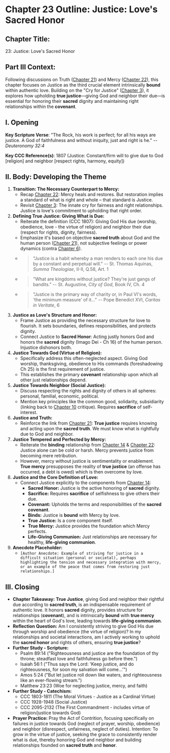 # Chapter 23 Outline: Justice: Love's Sacred Honor

## Chapter Title:
23: Justice: Love's Sacred Honor

## Part III Context:
Following discussions on Truth ([Chapter 21](#ch21)) and Mercy ([Chapter 22](#ch22)), this chapter focuses on Justice as the third crucial element intrinsically **bound** within authentic love. Building on the "Cry for Justice" ([Chapter 3](#ch3)), it explores how upholding **true justice**—giving God and neighbor their due—is essential for honoring their **sacred** dignity and maintaining right relationships within the **covenant**.

## I. Opening

**Key Scripture Verse**: "The Rock, his work is perfect; for all his ways are justice. A God of faithfulness and without iniquity, just and right is he." -- _Deuteronomy 32:4_

**Key CCC Reference(s)**: 1807 (Justice: Constant/firm will to give due to God [religion] and neighbor [respect rights, harmony, equity])

## II. Body: Developing the Theme

1.  **Transition: The Necessary Counterpart to Mercy:**
    *   Recap [Chapter 22](#ch22): Mercy heals and restores. But restoration implies a standard of what is right and whole – that standard is Justice.
    *   Revisit [Chapter 3](#ch3): The innate cry for fairness and right relationships. Justice is love's commitment to upholding that right order.
2.  **Defining True Justice: Giving What is Due:**
    *   Reiterate the definition (CCC 1807): Giving God His due (worship, obedience, love - the virtue of religion) and neighbor their due (respect for rights, dignity, fairness).
    *   Emphasize it's based on objective **sacred truth** about God and the human person ([Chapter 21](#ch21)), not subjective feelings or power dynamics (contra [Chapter 6](#ch6)).
    *   > "Justice is a habit whereby a man renders to each one his due by a constant and perpetual will." -- St. Thomas Aquinas, *Summa Theologiae*, II-II, Q.58, Art. 1
    *   > "What are kingdoms without justice? They're just gangs of bandits." -- St. Augustine, *City of God*, Book IV, Ch. 4
    *   > "Justice is the primary way of charity or, in Paul VI's words, 'the minimum measure' of it..." -- Pope Benedict XVI, *Caritas in Veritate*, 6
3.  **Justice as Love's Structure and Honor:**
    *   Frame Justice as providing the necessary structure for love to flourish. It sets boundaries, defines responsibilities, and protects dignity.
    *   Connect Justice to **Sacred Honor**: Acting justly honors God and honors the **sacred** dignity (Imago Dei - Ch 16) of the human person. Injustice dishonors both.
4.  **Justice Towards God (Virtue of Religion):**
    *   Specifically address this often-neglected aspect. Giving God worship, thanksgiving, obedience to His commands (foreshadowing Ch 25) is the first requirement of justice.
    *   This establishes the primary **covenant** relationship upon which all other just relationships depend.
5.  **Justice Towards Neighbor (Social Justice):**
    *   Discuss respecting the rights and dignity of others in all spheres: personal, familial, economic, political.
    *   Mention key principles like the common good, solidarity, subsidiarity (linking back to [Chapter 10](#ch10) critique). Requires **sacrifice** of self-interest.
6.  **Justice and Truth:**
    *   Reinforce the link from [Chapter 21](#ch21): **True justice** requires knowing and acting upon the **sacred truth**. We must know what is rightfully due to God and neighbor.
7.  **Justice Tempered and Perfected by Mercy:**
    *   Reiterate the **binding** relationship from [Chapter 14](#ch14) & [Chapter 22](#ch22): Justice alone can be cold or harsh. Mercy prevents justice from becoming mere retribution.
    *   However, mercy without justice is sentimentality or enablement. **True mercy** presupposes the reality of **true justice** (an offense has occurred, a debt is owed) which is then overcome by love.
8.  **Justice and the Core Definition of Love:**
    *   Connect Justice explicitly to the components from [Chapter 14](#ch14):
        *   **Sacred Honor:** Justice is the active honoring of **sacred** dignity.
        *   **Sacrifice:** Requires **sacrifice** of selfishness to give others their due.
        *   **Covenant:** Upholds the terms and responsibilities of the **sacred covenant**.
        *   **Binds:** Justice is **bound** with Mercy by love.
        *   **True Justice:** Is a core component itself.
        *   **True Mercy:** Justice provides the foundation which Mercy perfects.
        *   **Life-Giving Communion:** Just relationships are necessary for healthy, **life-giving communion**.
9.  **Anecdote Placeholder:**
    *   `[Author Anecdote: Example of striving for justice in a difficult situation (personal or societal), perhaps highlighting the tension and necessary integration with mercy, or an example of the peace that comes from restoring just relationships.]`

## III. Closing

*   **Chapter Takeaway:** **True Justice**, giving God and neighbor their rightful due according to **sacred truth**, is an indispensable requirement of authentic love. It honors **sacred** dignity, provides structure for relationships (**covenant**), and is intrinsically **bound** with **true mercy** within the heart of God's love, leading towards **life-giving communion**.
*   **Reflection Question:** Am I consistently striving to give God His due through worship and obedience (the virtue of religion)? In my relationships and societal interactions, am I actively working to uphold the **sacred honor** and rights of others, ensuring **true justice**?
*   **Further Study - Scripture:**
    *   Psalm 89:14 ("Righteousness and justice are the foundation of thy throne; steadfast love and faithfulness go before thee.")
    *   Isaiah 56:1 ("Thus says the Lord: 'Keep justice, and do righteousness, for soon my salvation will come...'")
    *   Amos 5:24 ("But let justice roll down like waters, and righteousness like an ever-flowing stream.")
    *   Matthew 23:23 (Woe for neglecting justice, mercy, and faith)
*   **Further Study - Catechism:**
    *   CCC 1803-1811 (The Moral Virtues - Justice as a Cardinal Virtue)
    *   CCC 1928-1948 (Social Justice)
    *   CCC 2095-2132 (The First Commandment - includes virtue of religion/justice towards God)
*   **Prayer Practice:** Pray the Act of Contrition, focusing specifically on failures in justice towards God (neglect of prayer, worship, obedience) and neighbor (disrespect, unfairness, neglect of duties). Intention: To grow in the virtue of justice, seeking the grace to consistently render what is due, thereby honoring God and neighbor and building relationships founded on **sacred truth** and **honor**.

